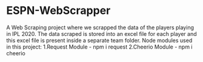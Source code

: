 # ESPN-WebScrapper
A Web Scraping project where we scrapped the data of the players playing in IPL 2020. The data scraped is stored into an excel file for each player and this excel file is present inside a separate team folder. Node modules used in this project: 1.Request Module - npm i request 2.Cheerio Module - npm i cheerio

